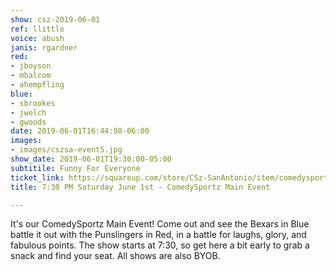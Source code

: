 ```yaml
---
show: csz-2019-06-01
ref: llittle
voice: abush
janis: rgardner
red:
- jboyson
- mbalcom
- ahempfling
blue:
- sbrookes
- jwelch
- gwoods
date: 2019-06-01T16:44:08-06:00
images:
- images/cszsa-event5.jpg
show_date: 2019-06-01T19:30:00-05:00
subtitile: Funny For Everyone
ticket_link: https://squareup.com/store/CSz-SanAntonio/item/comedysportz-saturday-june
title: 7:30 PM Saturday June 1st - ComedySportz Main Event

---
```

It's our ComedySportz Main Event! Come out and see the Bexars in Blue battle it out with the Punslingers in Red, in a battle for laughs, glory, and fabulous points. The show starts at 7:30, so get here a bit early to grab a snack and find your seat. All shows are also BYOB.
